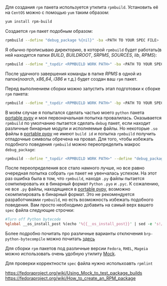Для создания `rpm` пакета используется утилита `rpmbuild`. Установить её на `CentOS` можно с помощью `yum` таким образом:
```bash
yum install rpm-build
```
Cоздается `rpm` пакет подобным образом:
```bash
rpmbuild --define "debug_package %{nil}" -ba <PATH TO YOUR SPEC FILE>
```
Я обычно прописываю директорию, в которой `rpmbuild` будет работать(в ней находятся папки *BUILD*, *BUILDROOT*, *SRPMS*, *SOURCES*, *lib*, *RPMS*):
```bash
rpmbuild --define "_topdir <RPMBUILD WORK PATH>" -ba <PATH TO YOUR SPEC FILE>
```
После удачного завершения команды в папке *RPMS* в одной из папок(*noarch*, *x86_64*, *i386* и т.д.) будет создан ваш `rpm` пакет.

Перед выполнением сборки можно запустить этап подготовки к сборке `rpm` пакета:
```bash
rpmbuild --define "_topdir <RPMBUILD WORK PATH>" -bp <PATH TO YOUR SPEC FILE>
```
В моём случае я попытался сделать частью моего `python` пакета [portable pypy](https://github.com/squeaky-pl/portable-pypy) и моя первоначальная попытка провалилась. Оказывается `rpmbuild` по умолчанию пытается сделать `debug` пакет, если находит различные бинарные модули и исполняемые файлы. Но некоторые `.so` файлы в [portable pypy](https://github.com/squeaky-pl/portable-pypy) не имеют `build id` и попытка `rpmbuild` получить отладочные символы обречена на провал. Для того, чтобы избежать подобного поведения `rpmbuild` можно переопределить макрос `debug_package`:
```bash
rpmbuild --define "_topdir <RPMBUILD WORK PATH>" --define "debug_package %{nil}" -ba <PATH TO YOUR SPEC FILE>
```
После переопределения все стало намного лучше, но все равно очередная попытка собрать `rpm` пакет не увенчалась успехом. На этот раз ошибка была в том, что `rpmbuild`, находя `.py` файлы пытается сомпилировать их в бинарный формат `Python` `.pyo` и `.pyc`. К сожалению, не все `.py` файлы, находящиеся в [portable pypy](https://github.com/squeaky-pl/portable-pypy), возможно скомпилировать в бинарный формат. Это не рекомендуется разработчиками `rpmbuild`, но есть возможность избежать подобного поведения. Вам просто необходимо добавить на самый верх вашего `spec` файла следующие строчки:
```perl
#Turn off Python bytecode
%global __os_install_post %(echo '%{{__os_install_post}}' | sed -e 's!/usr/lib[^[:space:]]*/brp-python-bytecompile[[:space:]].*$!!g')
```
Более подробно почитать про различные варианты отключения `brp-python-bytecompile` можно почитать [здесь](https://fedoraproject.org/wiki/Packaging:Python_Appendix#Manual_byte_compilation)

Для сборки `rpm` пакетов под различные версии `Fedora`, `RHEL`, `Mageia` можно использовать очень удобную утилиту [Mock](https://github.com/rpm-software-management/mock/wiki).

Для проверки корректности `spec` файла нужно испольхоавть `rpmlint`

https://fedoraproject.org/wiki/Using_Mock_to_test_package_builds
https://fedoraproject.org/wiki/How_to_create_an_RPM_package